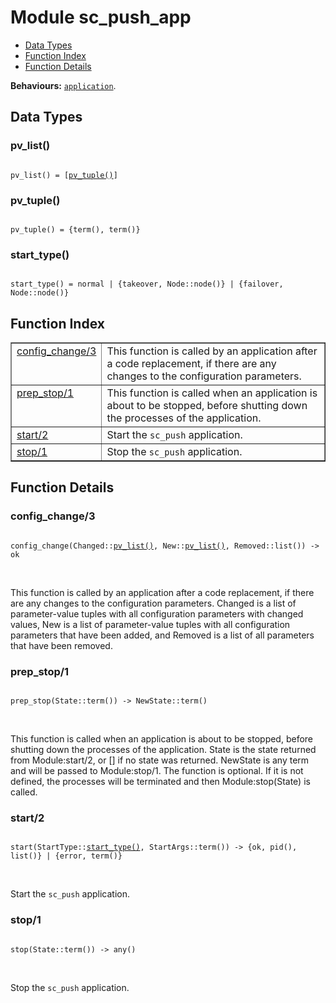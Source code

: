 

# Module sc_push_app #
* [Data Types](#types)
* [Function Index](#index)
* [Function Details](#functions)

__Behaviours:__ [`application`](application.md).

<a name="types"></a>

## Data Types ##




### <a name="type-pv_list">pv_list()</a> ###


<pre><code>
pv_list() = [<a href="#type-pv_tuple">pv_tuple()</a>]
</code></pre>




### <a name="type-pv_tuple">pv_tuple()</a> ###


<pre><code>
pv_tuple() = {term(), term()}
</code></pre>




### <a name="type-start_type">start_type()</a> ###


<pre><code>
start_type() = normal | {takeover, Node::node()} | {failover, Node::node()}
</code></pre>

<a name="index"></a>

## Function Index ##


<table width="100%" border="1" cellspacing="0" cellpadding="2" summary="function index"><tr><td valign="top"><a href="#config_change-3">config_change/3</a></td><td>
This function is called by an application after a code replacement, if there
are any changes to the configuration parameters.</td></tr><tr><td valign="top"><a href="#prep_stop-1">prep_stop/1</a></td><td>
This function is called when an application is about to be stopped, before
shutting down the processes of the application.</td></tr><tr><td valign="top"><a href="#start-2">start/2</a></td><td>Start the <code>sc_push</code> application.</td></tr><tr><td valign="top"><a href="#stop-1">stop/1</a></td><td>Stop the <code>sc_push</code> application.</td></tr></table>


<a name="functions"></a>

## Function Details ##

<a name="config_change-3"></a>

### config_change/3 ###

<pre><code>
config_change(Changed::<a href="#type-pv_list">pv_list()</a>, New::<a href="#type-pv_list">pv_list()</a>, Removed::list()) -&gt; ok
</code></pre>
<br />

This function is called by an application after a code replacement, if there
are any changes to the configuration parameters. Changed is a list of
parameter-value tuples with all configuration parameters with changed
values, New is a list of parameter-value tuples with all configuration
parameters that have been added, and Removed is a list of all parameters
that have been removed.

<a name="prep_stop-1"></a>

### prep_stop/1 ###

<pre><code>
prep_stop(State::term()) -&gt; NewState::term()
</code></pre>
<br />

This function is called when an application is about to be stopped, before
shutting down the processes of the application. State is the state returned
from Module:start/2, or [] if no state was returned. NewState is any term
and will be passed to Module:stop/1. The function is optional. If it is not
defined, the processes will be terminated and then Module:stop(State) is
called.

<a name="start-2"></a>

### start/2 ###

<pre><code>
start(StartType::<a href="#type-start_type">start_type()</a>, StartArgs::term()) -&gt; {ok, pid(), list()} | {error, term()}
</code></pre>
<br />

Start the `sc_push` application.

<a name="stop-1"></a>

### stop/1 ###

<pre><code>
stop(State::term()) -&gt; any()
</code></pre>
<br />

Stop the `sc_push` application.

